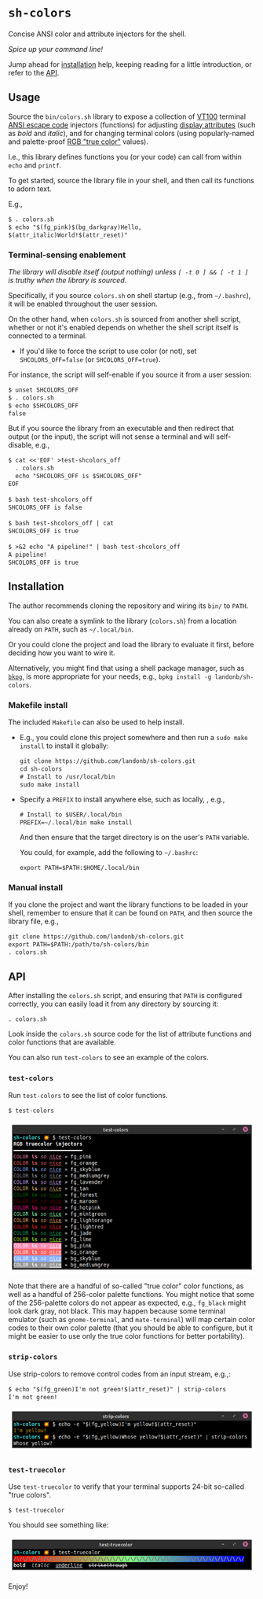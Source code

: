 # `sh-colors`

Concise ANSI color and attribute injectors for the shell.

*Spice up your command line!*

Jump ahead for [installation](#installation) help,
keeping reading for a little introduction,
or refer to the [API](#api).

## Usage

Source the `bin/colors.sh` library to expose a collection of
[VT100](https://vt100.net/) terminal
[ANSI escape code](https://en.wikipedia.org/wiki/ANSI_escape_code)
injectors (functions)
for adjusting
[display attributes](https://en.wikipedia.org/wiki/ANSI_escape_code#SGR_parameters)
(such as *bold* and *italic*),
and for changing terminal colors
(using popularly-named and palette-proof
[RGB "true color"](https://en.wikipedia.org/wiki/ANSI_escape_code#24-bit)
values).

I.e., this library defines functions you (or your code) can call
from within `echo` and `printf`.

To get started, source the library file in your shell,
and then call its functions to adorn text.

E.g.,

  ```shell
  $ . colors.sh
  $ echo "$(fg_pink)$(bg_darkgray)Hello, $(attr_italic)World!$(attr_reset)"
  ```

### Terminal-sensing enablement

*The library will disable itself (output nothing) unless `[ -t 0 ] && [ -t 1 ]`
is truthy when the library is sourced.*

Specifically, if you source `colors.sh` on shell startup (e.g., from
`~/.bashrc`), it will be enabled throughout the user session.

On the other hand, when `colors.sh` is sourced from another shell
script, whether or not it's enabled depends on whether the shell script
itself is connected to a terminal.

- If you'd like to force the script to use color (or not), set
  `SHCOLORS_OFF=false` (or `SHCOLORS_OFF=true`).

For instance, the script will self-enable if you source it from a user session:

  ```shell
  $ unset SHCOLORS_OFF
  $ . colors.sh
  $ echo $SHCOLORS_OFF
  false
  ```

But if you source the library from an executable and then redirect that output
(or the input), the script will not sense a terminal and will self-disable, e.g.,

  ```shell
  $ cat <<'EOF' >test-shcolors_off
    . colors.sh
    echo "SHCOLORS_OFF is $SHCOLORS_OFF"
  EOF

  $ bash test-shcolors_off
  SHCOLORS_OFF is false

  $ bash test-shcolors_off | cat
  SHCOLORS_OFF is true

  $ >&2 echo "A pipeline!" | bash test-shcolors_off
  A pipeline!
  SHCOLORS_OFF is true
  ```

## Installation

The author recommends cloning the repository and wiring its `bin/` to `PATH`.

You can also create a symlink to the library (`colors.sh`) from a location
already on `PATH`, such as `~/.local/bin`.

Or you could clone the project and load the library to evaluate it first,
before deciding how you want to wire it.

Alternatively, you might find that using a shell package manager, such as
[`bkpg`](https://github.com/bpkg/bpkg),
is more appropriate for your needs, e.g.,
`bpkg install -g landonb/sh-colors`.

### Makefile install

The included `Makefile` can also be used to help install.

- E.g., you could clone this project somewhere and
  then run a `sudo make install` to install it globally:

  ```shell
  git clone https://github.com/landonb/sh-colors.git
  cd sh-colors
  # Install to /usr/local/bin
  sudo make install
  ```

- Specify a `PREFIX` to install anywhere else, such as locally, , e.g.,

  ```shell
  # Install to $USER/.local/bin
  PREFIX=~/.local/bin make install
  ```

  And then ensure that the target directory is on the user's `PATH` variable.

  You could, for example, add the following to `~/.bashrc`:

  ```shell
  export PATH=$PATH:$HOME/.local/bin
  ```

### Manual install

If you clone the project and want the library functions to be
loaded in your shell, remember to ensure that it can be found
on `PATH`, and then source the library file, e.g.,

  ```shell
  git clone https://github.com/landonb/sh-colors.git
  export PATH=$PATH:/path/to/sh-colors/bin
  . colors.sh
  ```

## API

After installing the `colors.sh` script, and ensuring
that `PATH` is configured correctly, you can easily load it
from any directory by sourcing it:

  ```shell
  . colors.sh
  ```

Look inside the `colors.sh` source code for the list of attribute
functions and color functions that are available.

You can also run `test-colors` to see an example of the colors.

### `test-colors`

Run `test-colors` to see the list of color functions.

  ```shell
  $ test-colors
  ```

![test-colors screenshot](docs/assets/static-test-colors-wb.png "test-colors example")

Note that there are a handful of so-called "true color" color functions,
as well as a handful of 256-color palette functions. You might notice that some
of the 256-palette colors do not appear as expected, e.g., `fg_black`
might look dark gray, not black. This may happen because some terminal
emulator (such as `gnome-terminal`, and `mate-terminal`) will map
certain color codes to their own color palette (that you should be able
to configure, but it might be easier to use only the true color functions
for better portability).

### `strip-colors`

Use strip-colors to remove control codes from an input stream, e.g.,:

  ```shell
  $ echo "$(fg_green)I'm not green!$(attr_reset)" | strip-colors
  I'm not green!
  ```

![strip-colors screenshot](docs/assets/static-strip-colors-wb.png "strip-colors example")

### `test-truecolor`

Use `test-truecolor` to verify that your terminal supports 24-bit so-called "true colors".

  ```shell
  $ test-truecolor
  ```

You should see something like:

![test-truecolor screenshot](docs/assets/static-test-truecolor-wb.png "test-truecolor example")

Enjoy!

